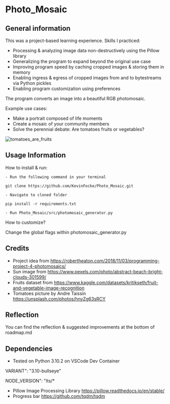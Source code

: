 # Photo_Mosaic

## General information

This was a project-based learning experience. Skills I practiced:

- Processing & analyzing image data non-destructively using the Pillow library
- Generalizing the program to expand beyond the original use case
- Improving program speed by caching cropped images & storing them in memory
- Enabling ingress & egress of cropped images from and to bytestreams via Python pickles
- Enabling program customization using preferences

The program converts an image into a beautiful RGB photomosaic.

Example use cases:
- Make a portrait composed of life moments 
- Create a mosaic of your community members 
- Solve the perennial debate: Are tomatoes fruits or vegetables?

![tomatoes_are_fruits](https://user-images.githubusercontent.com/19843342/159955932-ea7d4854-1b9e-4303-a9d8-ae1577fafed3.jpg)

## Usage Information

How to install & run:

    - Run the following command in your terminal

    git clone https://github.com/KevinFocke/Photo_Mosaic.git
    
    - Navigate to cloned folder

    pip install -r requirements.txt

    - Run Photo_Mosaic/src/photomosaic_generator.py

How to customize? 

Change the global flags within photomosaic_generator.py

## Credits

- Project idea from https://robertheaton.com/2018/11/03/programming-project-4-photomosaics/
- Sun image from https://www.pexels.com/photo/abstract-beach-bright-clouds-301599/ 
- Fruits dataset from https://www.kaggle.com/datasets/kritikseth/fruit-and-vegetable-image-recognition
- Tomatoes picture by Andre Taissin https://unsplash.com/photos/hnyZg63sRCY

## Reflection
You can find the reflection & suggested improvements at the bottom of roadmap.md

## Dependencies
- Tested on Python 3.10.2 on VSCode Dev Container

VARIANT": "3.10-bullseye"

NODE_VERSION": "lts/*

- Pillow Image Processing Library https://pillow.readthedocs.io/en/stable/
- Progress bar https://github.com/tqdm/tqdm